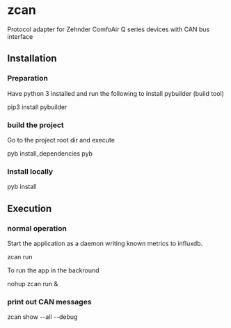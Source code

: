 # zcan
Protocol adapter for Zehnder ComfoAir Q series devices with CAN bus interface

## Installation

### Preparation

Have python 3 installed and run the following to install pybuilder (build tool)
  
  pip3 install pybuilder
  
### build the project

Go to the project root dir and execute

  pyb install_dependencies
  pyb
  
### Install locally

  pyb install
  

## Execution

### normal operation

Start the application as a daemon writing known metrics to influxdb.

  zcan run
  
To run the app in the backround

  nohup zcan run &
  
### print out CAN messages

  zcan show --all --debug
